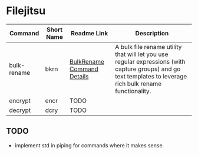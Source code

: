 # Filejitsu

|Command|Short Name|Readme Link|Description|
|-----|-----|-----|-----|
|bulk-rename|bkrn|[BulkRename Command Details](./bulkrename/README.md)|A bulk file rename utility that will let you use regular expressions (with capture groups) and go text templates to leverage rich bulk rename functionality.|
|encrypt|encr|TODO||
|decrypt|dcry|TODO||

## TODO

* implement std in piping for commands where it makes sense.
